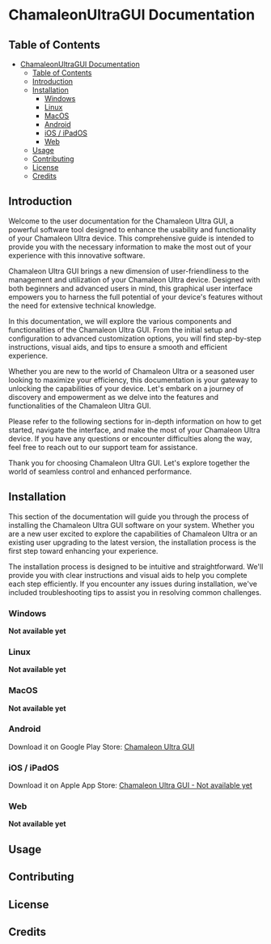 # ChamaleonUltraGUI Documentation
## Table of Contents
- [ChamaleonUltraGUI Documentation](#chamaleonultragui-documentation)
  - [Table of Contents](#table-of-contents)
  - [Introduction](#introduction)
  - [Installation](#installation)
    - [Windows](#windows)
    - [Linux](#linux)
    - [MacOS](#macos)
    - [Android](#android)
    - [iOS / iPadOS](#ios--ipados)
    - [Web](#web)
  - [Usage](#usage)
  - [Contributing](#contributing)
  - [License](#license)
  - [Credits](#credits)

## Introduction

Welcome to the user documentation for the Chamaleon Ultra GUI, a powerful software tool designed to enhance the usability and functionality of your Chamaleon Ultra device. This comprehensive guide is intended to provide you with the necessary information to make the most out of your experience with this innovative software.

Chamaleon Ultra GUI brings a new dimension of user-friendliness to the management and utilization of your Chamaleon Ultra device. Designed with both beginners and advanced users in mind, this graphical user interface empowers you to harness the full potential of your device's features without the need for extensive technical knowledge.

In this documentation, we will explore the various components and functionalities of the Chamaleon Ultra GUI. From the initial setup and configuration to advanced customization options, you will find step-by-step instructions, visual aids, and tips to ensure a smooth and efficient experience.

Whether you are new to the world of Chamaleon Ultra or a seasoned user looking to maximize your efficiency, this documentation is your gateway to unlocking the capabilities of your device. Let's embark on a journey of discovery and empowerment as we delve into the features and functionalities of the Chamaleon Ultra GUI.

Please refer to the following sections for in-depth information on how to get started, navigate the interface, and make the most of your Chamaleon Ultra device. If you have any questions or encounter difficulties along the way, feel free to reach out to our support team for assistance.

Thank you for choosing Chamaleon Ultra GUI. Let's explore together the world of seamless control and enhanced performance.

## Installation
This section of the documentation will guide you through the process of installing the Chamaleon Ultra GUI software on your system. Whether you are a new user excited to explore the capabilities of Chamaleon Ultra or an existing user upgrading to the latest version, the installation process is the first step toward enhancing your experience.

The installation process is designed to be intuitive and straightforward. We'll provide you with clear instructions and visual aids to help you complete each step efficiently. If you encounter any issues during installation, we've included troubleshooting tips to assist you in resolving common challenges.

### Windows
**Not available yet**

### Linux
**Not available yet**

### MacOS
**Not available yet**

### Android
Download it on Google Play Store: [Chamaleon Ultra GUI](https://play.google.com/store/apps/details?id=io.chameleon.ultra)

### iOS / iPadOS
Download it on Apple App Store: [Chamaleon Ultra GUI - Not available yet](#)

### Web
**Not available yet**

## Usage
## Contributing
## License
## Credits

